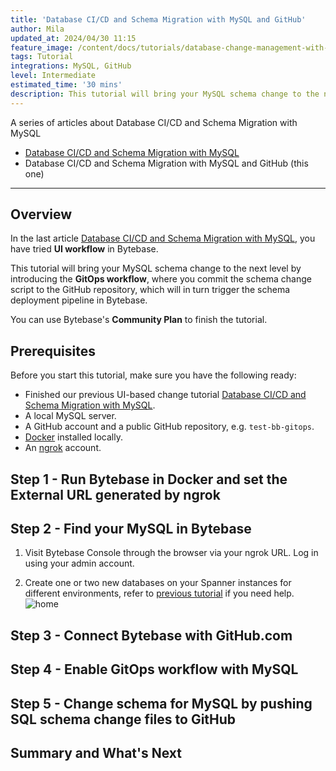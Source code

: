 ```yaml
---
title: 'Database CI/CD and Schema Migration with MySQL and GitHub'
author: Mila
updated_at: 2024/04/30 11:15
feature_image: /content/docs/tutorials/database-change-management-with-mysql-and-github/feature-image.webp
tags: Tutorial
integrations: MySQL, GitHub
level: Intermediate
estimated_time: '30 mins'
description: This tutorial will bring your MySQL schema change to the next level by introducing the GitOps workflow, where you commit schema change script to the GitHub repository, which will in turn trigger the schema deployment pipeline in Bytebase.
---
```


A series of articles about Database CI/CD and Schema Migration with MySQL

- [Database CI/CD and Schema Migration with MySQL](/docs/tutorials/database-change-management-with-mysql)
- Database CI/CD and Schema Migration with MySQL and GitHub (this one)

---

## Overview

In the last article [Database CI/CD and Schema Migration with MySQL](/docs/tutorials/database-change-management-with-mysql), you have tried **UI workflow** in Bytebase.

This tutorial will bring your MySQL schema change to the next level by introducing the **GitOps workflow**, where you commit the schema change script to the GitHub repository, which will in turn trigger the schema deployment pipeline in Bytebase.

You can use Bytebase's **Community Plan** to finish the tutorial.

## Prerequisites

Before you start this tutorial, make sure you have the following ready:

- Finished our previous UI-based change tutorial [Database CI/CD and Schema Migration with MySQL](/docs/tutorials/database-change-management-with-mysql).
- A local MySQL server.
- A GitHub account and a public GitHub repository, e.g. `test-bb-gitops`.
- [Docker](https://www.docker.com/) installed locally.
- An [ngrok](http://ngrok.com/) account.

## Step 1 - Run Bytebase in Docker and set the External URL generated by ngrok

<IncludeBlock url="/docs/get-started/install/vcs-with-ngrok"></IncludeBlock>

## Step 2 - Find your MySQL in Bytebase

1. Visit Bytebase Console through the browser via your ngrok URL. Log in using your admin account.

1. Create one or two new databases on your Spanner instances for different environments, refer to [previous tutorial](/docs/tutorials/database-change-management-with-mysql) if you need help.
   ![home](/content/docs/tutorials/database-change-management-with-mysql-and-github/bb-project-dbs-mysql.webp)

## Step 3 - Connect Bytebase with GitHub.com

<IncludeBlock url="/docs/tutorials/share/vcs-with-github"></IncludeBlock>

## Step 4 - Enable GitOps workflow with MySQL

<IncludeBlock url="/docs/tutorials/share/vcs-in-project-github"></IncludeBlock>

## Step 5 - Change schema for MySQL by pushing SQL schema change files to GitHub

<IncludeBlock url="/docs/tutorials/share/vcs-change-github"></IncludeBlock>

## Summary and What's Next

<IncludeBlock url="/docs/tutorials/share/vcs-summary-github"></IncludeBlock>
